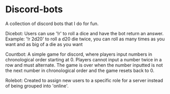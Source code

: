 # Discord-bots

A collection of discord bots that I do for fun.

Dicebot: Users can use '!r' to roll a dice and have the bot return an answer. Example: '!r 2d20' to roll a d20 die twice, you can roll as many times as you want and as big of a die as you want

Countbot: A simple game for discord, where players input numbers in chronological order starting at 0. Players cannot input a number twice in a row and must alternate. The game is over when the number inputted is not the next number in chronological order and the game resets back to 0.

Rolebot: Created to assign new users to a specific role for a server instead of being grouped into 'online'.

